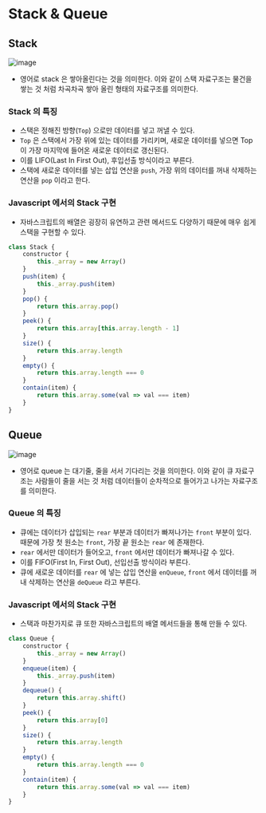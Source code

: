# Stack & Queue

## Stack    

![image](https://user-images.githubusercontent.com/49611158/145707530-fd05ec9c-dcc3-4fc7-8006-3f6ee229d3a1.png)

+ 영어로 stack 은 쌓아올린다는 것을 의미한다. 이와 같이 스택 자료구조는 물건을 쌓는 것 처럼 차곡차곡 쌓아 올린 형태의 자료구조를 의미한다.

### Stack 의 특징
+ 스택은 정해진 방향(`Top`) 으로만 데이터를 넣고 꺼낼 수 있다.
+ `Top` 은 스택에서 가장 위에 있는 데이터를 가리키며, 새로운 데이터를 넣으면 Top 이 가장 마지막에 들어온 새로운 데이터로 갱신된다.
+ 이를 LIFO(Last In First Out), 후입선출 방식이라고 부른다.
+ 스택에 새로운 데이터를 넣는 삽입 연산을 `push`, 가장 위의 데이터를 꺼내 삭제하는 연산을 `pop` 이라고 한다.

### Javascript 에서의 Stack 구현
+ 자바스크립트의 배열은 굉장히 유연하고 관련 메서드도 다양하기 때문에 매우 쉽게 스택을 구현할 수 있다.

```javascript
class Stack {
    constructor {
        this._array = new Array()
    }
    push(item) {
        this._array.push(item)
    }
    pop() {
        return this.array.pop()
    }
    peek() {
        return this.array[this.array.length - 1]
    }
    size() {
        return this.array.length
    }
    empty() {
        return this.array.length === 0
    }
    contain(item) {
        return this.array.some(val => val === item)
    }
}
```


## Queue    
    
![image](https://user-images.githubusercontent.com/49611158/145707947-1fc2dd89-0a60-4062-980f-ec8c7728748d.png)    

+ 영어로 queue 는 대기줄, 줄을 서서 기다리는 것을 의미한다. 이와 같이 큐 자료구조는 사람들이 줄을 서는 것 처럼 데이터들이 순차적으로 들어가고 나가는 자료구조를 의미한다.

### Queue 의 특징
+ 큐에는 데이터가 삽입되는 `rear` 부분과 데이터가 빠져나가는 `front` 부분이 있다. 때문에 가장 첫 원소는 `front`, 가장 끝 원소는 `rear` 에 존재한다.
+ `rear` 에서만 데이터가 들어오고, `front` 에서만 데이터가 빠져나갈 수 있다.
+ 이를 FIFO(First In, First Out), 선입선출 방식이라 부른다. 
+ 큐에 새로운 데이터를 `rear` 에 넣는 삽입 연산을 `enQueue`, `front` 에서 데이터를 꺼내 삭제하는 연산을 `deQueue` 라고 부른다.

### Javascript 에서의 Stack 구현
+ 스택과 마찬가지로 큐 또한 자바스크립트의 배열 메서드들을 통해 만들 수 있다.

```javascript
class Queue {
    constructor {
        this._array = new Array()
    }
    enqueue(item) {
        this._array.push(item)
    }
    dequeue() {
        return this.array.shift()
    }
    peek() {
        return this.array[0]
    }
    size() {
        return this.array.length
    }
    empty() {
        return this.array.length === 0
    }
    contain(item) {
        return this.array.some(val => val === item)
    }
}
```
